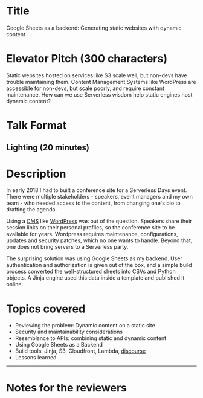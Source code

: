 # Title
Google Sheets as a backend: Generating static websites with dynamic content

# Elevator Pitch (300 characters)
Static websites hosted on services like S3 scale well, but non-devs have trouble maintaining them. Content Management Systems like WordPress are accessible for non-devs, but scale poorly, and require constant maintenance. How can we use Serverless wisdom help static engines host dynamic content?

# Talk Format
Lighting (20 minutes)
---

# Description
In early 2018 I had to built a conference site for a Serverless Days event. There were multiple stakeholders - speakers, event managers and my own team - who needed access to the content, from changing one's bio to drafting the agenda.

Using a [CMS](https://en.wikipedia.org/wiki/Content_management_system) like [WordPress](https://en.wikipedia.org/wiki/WordPress) was out of the question. Speakers share their session links on their personal profiles, so the conference site to be available for years. Wordpress requires maintenance, configurations, updates and security patches, which no one wants to handle. Beyond that, one does not bring servers to a Serverless party.

The surprising solution was using Google Sheets as my backend. User authentication and authorization is given out of the box, and a simple build process converted the well-structured sheets into CSVs and Python objects. A Jinja engine used this data inside a template and published it online.

# Topics covered
* Reviewing the problem: Dynamic content on a static site
* Security and maintainability considerations
* Resemblance to APIs: combining static and dynamic content
* Using Google Sheets as a Backend
* Build tools: Jinja, S3, Cloudfront, Lambda, [discourse](https://www.discourse.org/)
* Lessons learned

---

# Notes for the reviewers
